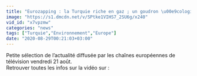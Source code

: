 ```yaml
---
title: "Eurozapping : la Turquie riche en gaz ; un goudron \u00e9cologique voit le jour"
image: "https://s1.dmcdn.net/v/SPtke1VIHS7_2SU6g/x240"
vid_id: "x7vpzmw"
categories: "news"
tags: ["Turquie","Environnement","Europe"]
date: "2020-08-29T00:21:03+03:00"
---
```

Petite sélection de l’actualité diffusée par les chaînes européennes de télévision vendredi 21 août.  <br>Retrouver toutes les infos sur la vidéo sur : 
